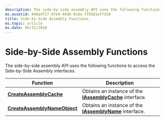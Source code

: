 ```yaml
---
description: The side-by-side assembly API uses the following functions to access the Side-by-Side Assembly interfaces.
ms.assetid: 040a4f27-8fe9-4436-9c8a-ff58d1effd10
title: Side-by-Side Assembly Functions
ms.topic: article
ms.date: 05/31/2018
---
```


# Side-by-Side Assembly Functions

The side-by-side assembly API uses the following functions to access the Side-by-Side Assembly interfaces.



| Function                                                     | Description                                                                    |
|--------------------------------------------------------------|--------------------------------------------------------------------------------|
| [**CreateAssemblyCache**](/windows/desktop/api/Winsxs/nf-winsxs-createassemblycache)           | Obtains an instance of the [**IAssemblyCache**](/windows/desktop/api/winsxs/nn-winsxs-iassemblycache) interface. |
| [**CreateAssemblyNameObject**](/windows/desktop/api/Winsxs/nf-winsxs-createassemblynameobject) | Obtains an instance of the [**IAssemblyName**](/windows/desktop/api/winsxs/nn-winsxs-iassemblyname) interface.   |



 

 

 



